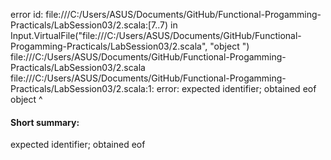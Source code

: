 error id: file:///C:/Users/ASUS/Documents/GitHub/Functional-Progamming-Practicals/LabSession03/2.scala:[7..7) in Input.VirtualFile("file:///C:/Users/ASUS/Documents/GitHub/Functional-Progamming-Practicals/LabSession03/2.scala", "object ")
file:///C:/Users/ASUS/Documents/GitHub/Functional-Progamming-Practicals/LabSession03/2.scala
file:///C:/Users/ASUS/Documents/GitHub/Functional-Progamming-Practicals/LabSession03/2.scala:1: error: expected identifier; obtained eof
object 
       ^
#### Short summary: 

expected identifier; obtained eof